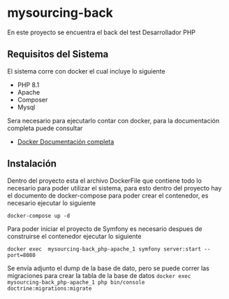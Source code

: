 # mysourcing-back
En este proyecto se encuentra el back del test Desarrollador PHP


## Requisitos del Sistema

El sistema corre con docker el cual incluye lo siguiente
- PHP 8.1
- Apache
- Composer
- Mysql

Sera necesario para ejecutarlo contar con docker, para la documentación completa puede consultar
- [Docker Documentación completa](https://docs.docker.com/engine/install/)
## Instalación

Dentro del proyecto esta el archivo DockerFile que contiene todo lo necesario para poder utilizar el sistema,
para esto dentro del proyecto hay el documento de docker-compose para poder crear el contenedor, es necesario ejecutar lo siguiente

```docker-compose up -d```

Para poder iniciar el proyecto de Symfony es necesario despues de construirse el contenedor ejecutar lo siguiente

```docker exec  mysourcing-back_php-apache_1 symfony server:start --port=8080```

Se envía adjunto el dump de la base de dato, pero se puede correr las migraciones para crear la tabla de la base de datos
```docker exec  mysourcing-back_php-apache_1 php bin/console doctrine:migrations:migrate```
